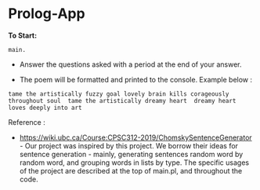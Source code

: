 # Prolog-App

**To Start:**

`main.`

- Answer the questions asked with a period at the end of your answer.

- The poem will be formatted and printed to the console. Example below :  

`tame the artistically fuzzy goal
lovely brain kills corageously throughout soul 
tame the artistically dreamy heart 
dreamy heart loves deeply into art `
 

Reference : 
- https://wiki.ubc.ca/Course:CPSC312-2019/ChomskySentenceGenerator  - Our project was inspired by this project. We borrow their ideas for sentence generation - mainly, generating sentences random word by random word, and grouping words in lists by type. The specific usages of the project are described at the top of main.pl, and throughout the code. 


